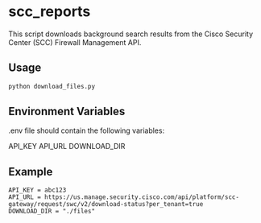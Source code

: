 # scc_reports

This script downloads background search results from the Cisco Security Center (SCC) Firewall Management API.

## Usage

```bash
python download_files.py
```

## Environment Variables

.env file should contain the following variables:

API_KEY
API_URL
DOWNLOAD_DIR

## Example

    API_KEY = abc123
    API_URL = https://us.manage.security.cisco.com/api/platform/scc-gateway/request/swc/v2/download-status?per_tenant=true
    DOWNLOAD_DIR = "./files"